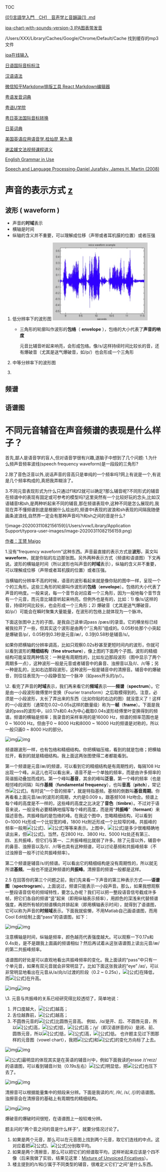 

TOC

[(01)言語学入門　CH1　音声学と音韻論(1) .md]()  

[ipa-chart-with-sounds-version-3 IPA图表带发音](https://www.internationalphoneticalphabet.org/ipa-sounds/ipa-chart-with-sounds-version-3/)

/Users/XXX/Library/Caches/Google/Chrome/Default/Cache  找到缓存的mp3文件

[ipa在线输入](https://ipa.typeit.org/full/)  

[日语国际音标标注](https://easypronunciation.com/)  

[汉语语法](《魏晋南北朝文与汉文佛典语言比较研究》陈秀兰)

[微信知乎Markdonw排版工具  React Markdown编辑器](https://github.com/mdnice/markdown-nice)  

[粤语发音词典](http://www.yueyv.com/)

[粤语U学院]()   

[粤日英法国际音标转换](https://easypronunciation.com/zh/japanese-kanji-to-romaji-converter)  

[日英词典](https://jisho.org/)

[美国英语应用语音学.桂灿昆 第九章]()  

[谢孟媛文法视频课程讲义]()  

[English Grammar in Use]() 

[Speech and Language Processing-Daniel Jurafsky, James H. Martin (2008)]()



# 声音的表示方式 [z](https://www.zhihu.com/question/27126800)



## 波形 ( waveform )

- 声音的**时域**表示
- 横轴是时间
- 纵轴的含义并不重要，可以理解成位移（声带或者耳机膜的位置）或者压强

1. 低分辨率下的波形图
    ![image-20200311103247124](不同元音辅音在声音频谱的表现是什么样子.assets/image-20200311103247124.png)
    
    - 三角形的轮廓叫作波形的**包络**（ **envelope** ），包络的大小代表了**声音的响度**
    
       元音比辅音听起来响亮，会形成包络。像/s/这样持续时间比较长的音，还有爆破音（尤其是送气爆破音，如/p/）也会形成一个三角形
    
    
    
2. 中等分辨率下的波形图

3. 

## 频谱





## 语谱图







# 不同元音辅音在声音频谱的表现是什么样子？

首先,鄙人是语音学的盲人,但对语音学很有兴趣,遂脑子中想到了几个问题:
1.为什么频声音频率波线(speech frequency waveform)是一段段的三角形?

2.除了音色泛音以外,说话声音的音高只是单纯的一个频率吗?网上有说是一个,有说是几个频率构成的,真把我弄糊涂了。

3.不同元音表现形式为什么只通过f1和f2就可以确定?那么辅音呢?不同形式的辅音在频谱中的表现有固定或可参考的模型吗?这里突然有一个比较好玩的念头,比如汉语辅音t和sh,是两种听起来不同的辅音,那在频谱表现中,这种不同是怎么展现的,我现在弄不懂频谱到底是根据什么绘出的,频谱中t表现的波浪和sh表现的间隔我随便画条波浪线,自然界一定会有那种声音吗?t和sh之间的音是什么?



![image-20200311082156159](/Users/vvw/Library/Application Support/typora-user-images/image-20200311082156159.png)

[作者：王赟 Maigo](https://www.zhihu.com/question/27126800/answer/35376174)

1.没有“frequency waveform”这种东西。声音最直接的表示方式是**波形**，英文叫**waveform**，就是你贴的左边那张图。另外两种表示方式（频谱和语谱图）下文再说。波形的横轴是时间（所以波形也叫声音的**时域**表示），纵轴的含义并不重要，可以理解成位移（声带或者耳机膜的位置）或者压强。

当横轴的分辨率不高的时候，语音的波形看起来就是像你贴的图中一样，呈现一个个的三角形。这些三角形的轮廓叫作波形的**包络**（**envelope**）。包络的大小代表了声音的响度。一般来说，每一个音节会对应着一个三角形，因为一般地每个音节含有一个元音，而元音比辅音听起来响亮。但例外也是有的，比如：1) 像/s/这样的音，持续时间比较长，也会形成一个三角形；2) 爆破音（尤其是送气爆破音，如/p/）可能会在瞬时聚集大量能量，在波形的包络上就体现为一个脉冲。

下面这张图中上方的子图，是我自己读单词pass /pæs/的录音。它的横坐标已经被我拉开了一些，但其实这个波形是由两个“三角形”组成的。0.05秒处那个小突起是爆破音/p/，0.05秒到0.3秒是元音/æ/，0.3到0.58秒是辅音/s/。



如果你把横轴的分辨率调高，比如只观察0.02s秒甚至更短时间内的波形，你就可以看到波形的**精细结构**（**fine structure**），像上图的下面两个子图。波形的精细结构可能呈现两种情况：一种是有周期性的，比如左边那段波形（图中显示了两个周期多一点），这种波形一般是元音或者辅音中的鼻音、浊擦音以及/l/、/r/等；另一种是乱的，比如右边那段波形，这种波形一般是辅音中的清擦音。辅音中的爆破音，则往往表现为一小段静音加一个脉冲（如pass开头的/p/）。

\2. 看完了声音的**时域**表示，我们再来看它的**频域**表示——**频谱**（**spectrum**）。它是由一小段波形做傅里叶变换（Fourier transform）之后取模得到的。注意，必须是一小段波形，太长了弄出来的东西（比如你贴的右边的图）就没意义了！这样的一小段波形（通常在0.02~0.05s这样的数量级）称为一**帧**（**frame**）。下面是我读的pass的波形中，以0.17s和0.4s为中心截取0.04s波形经傅里叶变换得到的频谱。频谱的横轴是频率；我录音的采样率用的是16000 Hz，频谱的频率范围也是0 ~ 16000 Hz。但由于0 ~ 8000 Hz和8000 ~ 16000 Hz的频谱是对称的，所以一般只画0 ~ 8000 Hz的部分。

![img](https://pic1.zhimg.com/50/7301a5be8a003cdaa272a5eba362d43a_hd.jpg)![img](https://pic1.zhimg.com/80/7301a5be8a003cdaa272a5eba362d43a_720w.jpg)

频谱跟波形一样，也有包络和精细结构。你把横轴压缩，看到的就是包络；把横轴拉开，看到的就是精细结构。我上面这两张图使得二者都能看到。



第一个频谱是元音/æ/的频谱，可以看到它的精细结构是有周期性的，每隔108 Hz出现一个峰。从这儿也可以看出来，语音不是一个单独的频率，而是由许多频率的简谐振动叠加而成的。第一个峰叫**基音**，其余的峰叫**泛音**。第一个峰的频率（也是相邻峰的间隔）叫作**基频**（**fundamental frequency**），也叫**音高**（**pitch**），常记作![[公式]](https://www.zhihu.com/equation?tex=f_0)。有时说“一个音的频率”，就是特指基频。基频的倒数叫**基音周期**。你再看看上面元音/æ/的波形的周期，大约是0.009 s，跟基频108 Hz吻合。频谱上每个峰的高度是不一样的，这些峰的高度之比决定了**音色**（**timbre**）。不过对于语音来说，一般没有必要精确地描写每个峰的高度，而是用“**共振峰**”（**formant**）来描述音色。共振峰指的是包络的峰。在我这个图中，忽略精细结构，可以看到0~1000 Hz形成一个比较宽的峰，1800 Hz附近形成一个比较窄的峰。共振峰的频率一般用![[公式]](https://www.zhihu.com/equation?tex=f_1)、![[公式]](https://www.zhihu.com/equation?tex=f_2)等等来表示。上图中，![[公式]](https://www.zhihu.com/equation?tex=f_1)是多少很难精确地读出来，但![[公式]](https://www.zhihu.com/equation?tex=f_2+%5Capprox+1800+%5Ctext%7BHz%7D)。当然，在2800 Hz、3800 Hz、5000 Hz处还有第三、四、五共振峰，但它们与第一、二共振峰相比就弱了许多。除了元音以外，辅音中的鼻音、浊擦音以及/l/、/r/等也具有这种频谱，可以讨论基频和共振峰频率（不过浊擦音一般不讨论共振峰频率）。

第二个频谱是辅音/s/的频谱。可以看出它的精细结构是没有周期性的，所以就无所谓**基频**。一般也不提这种频谱的**共振峰**。清擦音的频谱一般都是这样。

2.5 在回答你的第三个问题之前，我们先来看一下声音的第三种表示方式——**语谱图**（**spectrogram**）。上面说过，频谱只能表示一小段声音。那么，如果我想观察一整段语音信号的频域特性，要怎么办呢？我们可以把一整段语音信号截成许多帧，把它们各自的频谱“竖”起来（即用纵轴表示频率），用颜色的深浅来代替频谱强度，再把所有帧的频谱横向并排起来（即用横轴表示时间），就得到了语谱图，它可以称为声音的**时频域**表示。下面我就偷懒，不用Matlab自己画语谱图，而用Cool Edit绘制上面“pass”的语谱图，如下：

![img](https://pic3.zhimg.com/50/fd6436356cdd4647bfabff165d24df1c_hd.jpg)![img](https://pic3.zhimg.com/80/fd6436356cdd4647bfabff165d24df1c_720w.jpg)

注意横轴是时间，纵轴是频率，颜色越亮代表强度越大。可以观察一下0.17s和0.4s处，是不是跟我上面画的频谱相似？然后再试着从这张语谱图上读出元音/æ/的第二共振峰频率。



语谱图的好处是可以直观地看出共振峰频率的变化。我上面读的“pass”中只有一个单元音，如果有双元音就会非常明显了。比如下面这张我读的“eye” /aɪ/，可以非常明显地看出在元音从/a/向/ɪ/过渡的阶段（0.2 ~ 0.25s），![[公式]](https://www.zhihu.com/equation?tex=f_1)在降低，而![[公式]](https://www.zhihu.com/equation?tex=f_2)在升高。

![img](https://pic3.zhimg.com/50/5c20e251d868c7d535ab9c4e4e8a5a16_hd.jpg)![img](https://pic3.zhimg.com/80/5c20e251d868c7d535ab9c4e4e8a5a16_720w.jpg)


\3. 元音与共振峰的关系已经研究得比较透彻了，简单地说：
1) 开口度越大，![[公式]](https://www.zhihu.com/equation?tex=f_1)越高；
2) 舌位越靠前，![[公式]](https://www.zhihu.com/equation?tex=f_2)越高；
3) 不圆唇元音的![[公式]](https://www.zhihu.com/equation?tex=f_3)比圆唇元音高。
例如，/ɑ/是开、后、不圆唇元音，所以![[公式]](https://www.zhihu.com/equation?tex=f_1)高，![[公式]](https://www.zhihu.com/equation?tex=f_2)低，![[公式]](https://www.zhihu.com/equation?tex=f_3)高；/y/（即汉语拼音的ü）是闭、前、圆唇元音，所以![[公式]](https://www.zhihu.com/equation?tex=f_1)低，![[公式]](https://www.zhihu.com/equation?tex=f_2)高，![[公式]](https://www.zhihu.com/equation?tex=f_3)低。
也许题主见过下图那样的元音图（vowel chart），我把![[公式]](https://www.zhihu.com/equation?tex=f_1)和![[公式]](https://www.zhihu.com/equation?tex=f_2)的变化方向标了上去。

![img](https://pic3.zhimg.com/50/791ea703a54bac444deacdce9f039cb1_hd.jpg)![img](https://pic3.zhimg.com/80/791ea703a54bac444deacdce9f039cb1_720w.jpg)


![[公式]](https://www.zhihu.com/equation?tex=f_3)最明显的体现其实是在英语的辅音/r/中，例如下面我读的erase /ɪ'reɪz/的语谱图，可以看到辅音/r/处（0.19s左右）![[公式]](https://www.zhihu.com/equation?tex=f_3)明显低，把![[公式]](https://www.zhihu.com/equation?tex=f_2)也压下去了。

![img](https://pic1.zhimg.com/50/517c32cad639c6f66721060bf2f3aa9e_hd.jpg)![img](https://pic1.zhimg.com/80/517c32cad639c6f66721060bf2f3aa9e_720w.jpg)


清擦音可以根据能量集中的频段来分辨。下面是我读的/f/, /θ/, /s/, /ʃ/的语谱图。浊擦音会在清擦音的基础上有周期性的精细结构。

![img](https://pic1.zhimg.com/50/25ccd5ecb60a5dcd0acf414e67b12594_hd.jpg)![img](https://pic1.zhimg.com/80/25ccd5ecb60a5dcd0acf414e67b12594_720w.jpg)


爆破音的爆破时间很短，在语谱图上一般较难分辨。



题主问的“两个音之间的音是什么样子”，就要分情况讨论了。
1) 如果是两个元音，那么可以在元音图上找到两个元音，取它们连线的中点。这对应着把![[公式]](https://www.zhihu.com/equation?tex=f_1)、![[公式]](https://www.zhihu.com/equation?tex=f_2)分别取平均。
2) 如果是两个清擦音，那么可以把它们的频谱取平均，这样听起来应该是个四不像（后来我做了实验，结果见这里：[Mixture of Unvoiced Fricatives](https://link.zhihu.com/?target=http%3A//maigoakisame.github.io/fricative-mix/)）。
3) 楼主提到的/t/和/ʃ/属于不同类型的辅音，很难定义它们“之间”是什么东西。
